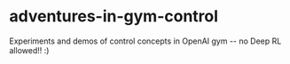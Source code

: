 # adventures-in-gym-control
Experiments and demos of control concepts in OpenAI gym -- no Deep RL allowed!!  :)
